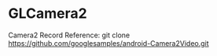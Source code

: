 # GLCamera2

Camera2 Record Reference:
git clone https://github.com/googlesamples/android-Camera2Video.git
